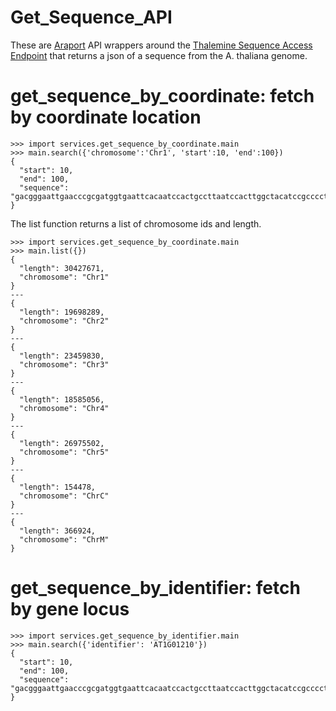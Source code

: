 # Get_Sequence_API

These are [Araport](http://www.araport.org) API wrappers around the [Thalemine Sequence Access Endpoint](https://iodocs.araport.org/thalemine/docs#/ws-sequence) that returns a json of a sequence from the A. thaliana genome.

# get_sequence_by_coordinate: fetch by coordinate location
```
>>> import services.get_sequence_by_coordinate.main
>>> main.search({'chromosome':'Chr1', 'start':10, 'end':100})
{
  "start": 10, 
  "end": 100, 
  "sequence": "gacgggaattgaacccgcgatggtgaattcacaatccactgccttaatccacttggctacatccgcccctacgctactatctattctttt"
}
```
The list function returns a list of chromosome ids and length.
```
>>> import services.get_sequence_by_coordinate.main
>>> main.list({})
{
  "length": 30427671, 
  "chromosome": "Chr1"
}
---
{
  "length": 19698289, 
  "chromosome": "Chr2"
}
---
{
  "length": 23459830, 
  "chromosome": "Chr3"
}
---
{
  "length": 18585056, 
  "chromosome": "Chr4"
}
---
{
  "length": 26975502, 
  "chromosome": "Chr5"
}
---
{
  "length": 154478, 
  "chromosome": "ChrC"
}
---
{
  "length": 366924, 
  "chromosome": "ChrM"
}
```

# get_sequence_by_identifier: fetch by gene locus
```
>>> import services.get_sequence_by_identifier.main
>>> main.search({'identifier': 'AT1G01210'})
{
  "start": 10, 
  "end": 100, 
  "sequence": "gacgggaattgaacccgcgatggtgaattcacaatccactgccttaatccacttggctacatccgcccctacgctactatctattctttt"
}
```
